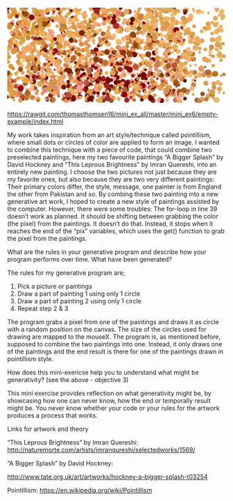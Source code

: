 ![alt text](Scr_mini_ex6.png)

https://rawgit.com/thomasthomsen16/mini_ex_all/master/mini_ex6/empty-example/index.html

My work takes inspiration from an art style/technique called pointillism, where small dots or circles of color are applied to form an image. I wanted to combine this technique with a piece of code, that could combine two preselected paintings, here my two favourite paintings “A Bigger Splash” by David Hockney and “This Leprous Brightness” by Imran Quereshi, into an entirely new painting. I choose the two pictures not just because they are my favorite ones, but also because they are two very different paintings: Their primary colors differ, the style, message, one painter is from England the other from Pakistan and so. By combing these two painting into a new generative art work, I hoped to create a new style of paintings assisted by the computer.
   However, there were some troubles: The for-loop in line 39 doesn’t work as planned. It should be shifting between grabbing the color (the pixel) from the paintings. It doesn’t do that. Instead, it stops when it reaches the end of the “pix” variables, which uses the get() function to grab the pixel from the paintings.

What are the rules in your generative program and describe how your program performs over time. What have been generated?

The rules for my generative program are;

1.	Pick a picture or paintings
2.	Draw a part of painting 1 using only 1 circle
3.	Draw a part of painting 2 using only 1 circle
4.	Repeat step 2 & 3 

   The program grabs a pixel from one of the paintings and draws it as circle with a random position on the canvas. The size of the circles used for drawing are mapped to the mouseX.
    The program is, as mentioned before, supposed to combine the two paintings into one. Instead, it only draws one of the paintings and the end result is there for one of the paintings drawn in pointillism style.

How does this mini-exericse help you to understand what might be generativity? (see the above - objective 3)

This mini exercise provides reflection on what generativity might be, by showcasing how one can never know, how the end or temporally result might be. You never know whether your code or your rules for the artwork produces a process that works.


Links for artwork and theory

“This Leprous Brightness” by Imran Quereshi: http://naturemorte.com/artists/imranqureshi/selectedworks/1569/

“A Bigger Splash” by David Hockney:

http://www.tate.org.uk/art/artworks/hockney-a-bigger-splash-t03254

Pointillism:
https://en.wikipedia.org/wiki/Pointillism
